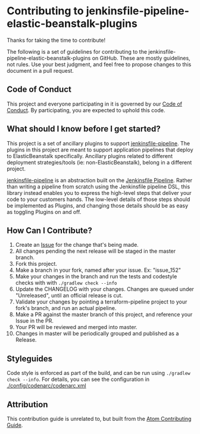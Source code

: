 # Contributing to jenkinsfile-pipeline-elastic-beanstalk-plugins

Thanks for taking the time to contribute!

The following is a set of guidelines for contributing to the jenkinsfile-pipeline-elastic-beanstalk-plugins on GitHub. These are mostly guidelines, not rules. Use your best judgment, and feel free to propose changes to this document in a pull request.

## Code of Conduct

This project and everyone participating in it is governed by our [Code of Conduct](https://github.com/manheim/jenkinsfile-pipeline/blob/master/CODE_OF_CONDUCT.md). By participating, you are expected to uphold this code.

## What should I know before I get started?

This project is a set of ancillary plugins to support [jenkinsfile-pipeline](https://github.com/manheim/jenkinsfile-pipeline).  The plugins in this project are meant to support application pipelines that deploy to ElasticBeanstalk specifically.  Ancillary plugins related to different deployment strategies/tools (ie: non-ElasticBeanstalk), belong in a different project.

[jenkinsfile-pipeline](https://github.com/manheim/jenkinsfile-pipeline) is an abstraction built on the [Jenkinsfile Pipeline](https://www.jenkins.io/doc/book/pipeline/).  Rather than writing a pipeline from scratch using the Jenkinsfile pipeline DSL, this library instead enables you to express the high-level steps that deliver your code to your customers hands.  The low-level details of those steps should be implemented as Plugins, and changing those details should be as easy as toggling Plugins on and off.

## How Can I Contribute?

1.  Create an [Issue](https://github.com/manheim/jenkinsfile-pipeline-elastic-beanstalk-plugins/issues) for the change that's being made.
2.  All changes pending the next release will be staged in the master branch.
3.  Fork this project.
4.  Make a branch in your fork, named after your issue. Ex: "issue_152"
5.  Make your changes in the branch and run the tests and codestyle checks with with `./gradlew check --info`
6.  Update the CHANGELOG with your changes. Changes are queued under "Unreleased", until an official release is cut.
7.  Validate your changes by pointing a terraform-pipeline project to your fork's branch, and run an actual pipeline.
8.  Make a PR against the master branch of this project, and reference your Issue in the PR.
9.  Your PR will be reviewed and merged into master.
10.  Changes in master will be periodically grouped and published as a Release.

## Styleguides

Code style is enforced as part of the build, and can be run using `./gradlew check --info`.  For details, you can see the configuration in [./config/codenarc/codenarc.xml](https://github.com/manheim/jenkinsfile-pipeline-elastic-beanstalk-plugins/blob/master/config/codenarc/codenarc.xml)

## Attribution

This contribution guide is unrelated to, but built from the [Atom Contributing Guide](https://github.com/atom/atom/blob/master/CONTRIBUTING.md).
